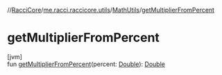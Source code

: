 //[RacciCore](../../../index.md)/[me.racci.raccicore.utils](../index.md)/[MathUtils](index.md)/[getMultiplierFromPercent](get-multiplier-from-percent.md)

# getMultiplierFromPercent

[jvm]\
fun [getMultiplierFromPercent](get-multiplier-from-percent.md)(percent: [Double](https://kotlinlang.org/api/latest/jvm/stdlib/kotlin/-double/index.html)): [Double](https://kotlinlang.org/api/latest/jvm/stdlib/kotlin/-double/index.html)
